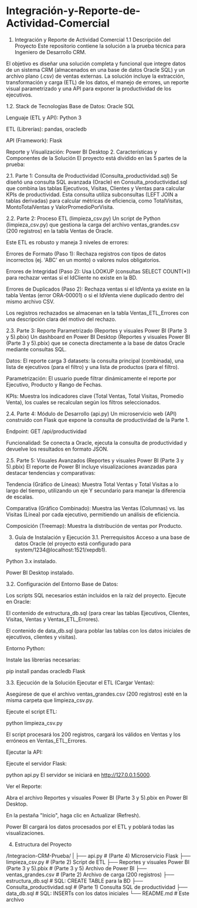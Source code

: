# Integración-y-Reporte-de-Actividad-Comercial
1. Integración y Reporte de Actividad Comercial
  1.1 Descripción del Proyecto
  Este repositorio contiene la solución a la prueba técnica para Ingeniero de Desarrollo CRM.
  
  El objetivo es diseñar una solución completa y funcional que integre datos de un sistema CRM (almacenados en una base de datos Oracle SQL) y un archivo plano (.csv) de ventas externas. La solución     incluye la extracción, transformación y carga (ETL) de los datos, el manejo de errores, un reporte visual parametrizado y una API para exponer la productividad de los ejecutivos.
  
  1.2. Stack de Tecnologías
  Base de Datos: Oracle SQL
  
  Lenguaje (ETL y API): Python 3
  
  ETL (Librerías): pandas, oracledb
  
  API (Framework): Flask
  
  Reporte y Visualización: Power BI Desktop
2. Características y Componentes de la Solución
  El proyecto está dividido en las 5 partes de la prueba:

  2.1. Parte 1: Consulta de Productividad (Consulta_productividad.sql)
  Se diseñó una consulta SQL avanzada (Oracle) en Consulta_productividad.sql que combina las tablas Ejecutivos, Visitas, Clientes y Ventas para calcular KPIs de productividad. Esta consulta utiliza   subconsultas (LEFT JOIN a tablas derivadas) para calcular métricas de eficiencia, como TotalVisitas, MontoTotalVentas y ValorPromedioPorVisita.

  2.2. Parte 2: Proceso ETL (limpieza_csv.py)
  Un script de Python (limpieza_csv.py) que gestiona la carga del archivo ventas_grandes.csv (200 registros) en la tabla Ventas de Oracle.
  
  Este ETL es robusto y maneja 3 niveles de errores:
  
  Errores de Formato (Paso 1): Rechaza registros con tipos de datos incorrectos (ej. 'ABC' en un monto) o valores nulos obligatorios.
  
  Errores de Integridad (Paso 2): Usa LOOKUP (consultas SELECT COUNT(*)) para rechazar ventas si el IdCliente no existe en la BD.
  
  Errores de Duplicados (Paso 2): Rechaza ventas si el IdVenta ya existe en la tabla Ventas (error ORA-00001) o si el IdVenta viene duplicado dentro del mismo archivo CSV.
  
  Los registros rechazados se almacenan en la tabla Ventas_ETL_Errores con una descripción clara del motivo del rechazo.
  
  2.3. Parte 3: Reporte Parametrizado (Reportes y visuales Power BI (Parte 3 y 5).pbix)
  Un dashboard en Power BI Desktop (Reportes y visuales Power BI (Parte 3 y 5).pbix) que se conecta directamente a la base de datos Oracle mediante consultas SQL.
  
  Datos: El reporte carga 3 datasets: la consulta principal (combinada), una lista de ejecutivos (para el filtro) y una lista de productos (para el filtro).
  
  Parametrización: El usuario puede filtrar dinámicamente el reporte por Ejecutivo, Producto y Rango de Fechas.
  
  KPIs: Muestra los indicadores clave (Total Ventas, Total Visitas, Promedio Venta), los cuales se recalculan según los filtros seleccionados.
  
  2.4. Parte 4: Módulo de Desarrollo (api.py)
  Un microservicio web (API) construido con Flask que expone la consulta de productividad de la Parte 1.
  
  Endpoint: GET /api/productividad
  
  Funcionalidad: Se conecta a Oracle, ejecuta la consulta de productividad y devuelve los resultados en formato JSON.
  
  2.5. Parte 5: Visuales Avanzados (Reportes y visuales Power BI (Parte 3 y 5).pbix)
  El reporte de Power BI incluye visualizaciones avanzadas para destacar tendencias y comparativas:
  
  Tendencia (Gráfico de Líneas): Muestra Total Ventas y Total Visitas a lo largo del tiempo, utilizando un eje Y secundario para manejar la diferencia de escalas.
  
  Comparativa (Gráfico Combinado): Muestra las Ventas (Columnas) vs. las Visitas (Línea) por cada ejecutivo, permitiendo un análisis de eficiencia.
  
  Composición (Treemap): Muestra la distribución de ventas por Producto.

3. Guía de Instalación y Ejecución
  3.1. Prerrequisitos
  Acceso a una base de datos Oracle (el proyecto está configurado para system/1234@localhost:1521/xepdb1).
  
  Python 3.x instalado.
  
  Power BI Desktop instalado.
  
  3.2. Configuración del Entorno
  Base de Datos:
  
  Los scripts SQL necesarios están incluidos en la raíz del proyecto. Ejecute en Oracle:
  
  El contenido de estructura_db.sql (para crear las tablas Ejecutivos, Clientes, Visitas, Ventas y Ventas_ETL_Errores).
  
  El contenido de data_db.sql (para poblar las tablas con los datos iniciales de ejecutivos, clientes y visitas).
  
  Entorno Python:
  
  Instale las librerías necesarias:
  
  pip install pandas oracledb Flask
  
  3.3. Ejecución de la Solución
  Ejecutar el ETL (Cargar Ventas):
  
  Asegúrese de que el archivo ventas_grandes.csv (200 registros) esté en la misma carpeta que limpieza_csv.py.
  
  Ejecute el script ETL:
  
  python limpieza_csv.py
  
  El script procesará los 200 registros, cargará los válidos en Ventas y los erróneos en Ventas_ETL_Errores.
  
  Ejecutar la API:
  
  Ejecute el servidor Flask:
  
  python api.py
  El servidor se iniciará en http://127.0.0.1:5000.
  
  Ver el Reporte:
  
  Abra el archivo Reportes y visuales Power BI (Parte 3 y 5).pbix en Power BI Desktop.
  
  En la pestaña "Inicio", haga clic en Actualizar (Refresh).
  
  Power BI cargará los datos procesados por el ETL y poblará todas las visualizaciones.

4. Estructura del Proyecto

/Integracion-CRM-Prueba/
|
├── api.py                            # (Parte 4) Microservicio Flask
├── limpieza_csv.py                   # (Parte 2) Script de ETL
├── Reportes y visuales Power BI (Parte 3 y 5).pbix # (Parte 3 y 5) Archivo de Power BI
├── ventas_grandes.csv                # (Parte 2) Archivo de carga (200 registros)
├── estructura_db.sql                 # SQL: CREATE TABLE para la BD
├── Consulta_productividad.sql        # (Parte 1) Consulta SQL de productividad
├── data_db.sql                       # SQL: INSERTs con los datos iniciales
└── README.md                         # Este archivo
